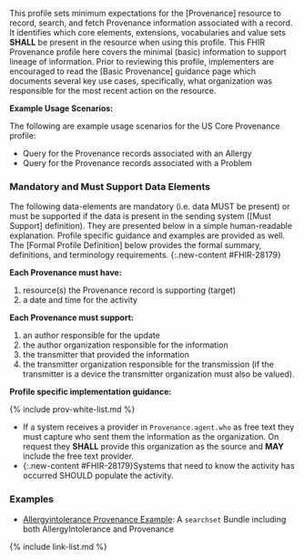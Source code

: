 
This profile sets minimum expectations for the [Provenance] resource to record, search, and fetch Provenance information associated with a record. It identifies which core elements, extensions, vocabularies and value sets **SHALL** be present in the resource when using this profile. This FHIR Provenance profile here covers the minimal (basic) information to support lineage of information. Prior to reviewing this profile, implementers are encouraged to read the [Basic Provenance] guidance page which documents several key use cases, specifically, what organization was responsible for the most recent action on the resource.

**Example Usage Scenarios:**

The following are example usage scenarios for the US Core Provenance profile:

-   Query for the Provenance records associated with an Allergy
-   Query for the Provenance records associated with a Problem


### Mandatory and Must Support Data Elements

The following data-elements are mandatory (i.e. data MUST be present) or must be supported if the data is present in the sending system ([Must Support] definition). They are presented below in a simple human-readable explanation.  Profile specific guidance and examples are provided as well.  The [Formal Profile Definition] below provides the  formal summary, definitions, and  terminology requirements.
{:.new-content #FHIR-28179}

**Each Provenance must have:**

1.  resource(s) the Provenance record is supporting (target)
1.  a date and time for the activity


**Each Provenance must support:**

1.  an author responsible for the update
1.  the author organization responsible for the information
1.  the transmitter that provided the information
1.  the transmitter organization responsible for the transmission (if the transmitter is a device the transmitter organization must also be valued).

**Profile specific implementation guidance:**

{% include prov-white-list.md %}

-  If a system receives a provider in `Provenance.agent.who` as free text they must capture who sent them the information as the organization. On request they  **SHALL** provide this organization as the source and **MAY** include the free text provider.
- {:.new-content #FHIR-28179}Systems that need to know the activity has occurred SHOULD populate the activity.

### Examples

- [Allergyintolerance Provenance Example](Bundle-c887e62f-6166-419f-8268-b5ecd6c7b901.html):  A `searchset` Bundle including both AllergyIntolerance and Provenance

{% include link-list.md %}
